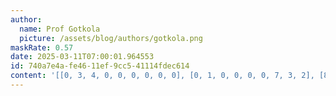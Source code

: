 ```yaml
---
author:
  name: Prof Gotkola
  picture: /assets/blog/authors/gotkola.png
maskRate: 0.57
date: 2025-03-11T07:00:01.964553
id: 740a7e4a-fe46-11ef-9cc5-41114fdec614
content: '[[0, 3, 4, 0, 0, 0, 0, 0, 0], [0, 1, 0, 0, 0, 0, 7, 3, 2], [8, 2, 7, 5, 0, 3, 4, 6, 0], [0, 0, 9, 0, 0, 1, 0, 4, 0], [0, 4, 6, 0, 0, 0, 1, 7, 0], [3, 7, 1, 0, 0, 0, 0, 9, 0], [1, 5, 3, 0, 2, 0, 0, 0, 0], [0, 0, 2, 0, 0, 0, 0, 0, 4], [0, 0, 8, 1, 9, 0, 3, 2, 0]]'
---
```

